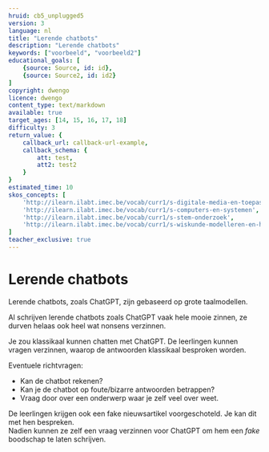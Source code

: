 ```yaml
---
hruid: cb5_unplugged5
version: 3
language: nl
title: "Lerende chatbots"
description: "Lerende chatbots"
keywords: ["voorbeeld", "voorbeeld2"]
educational_goals: [
    {source: Source, id: id}, 
    {source: Source2, id: id2}
]
copyright: dwengo
licence: dwengo
content_type: text/markdown
available: true
target_ages: [14, 15, 16, 17, 18]
difficulty: 3
return_value: {
    callback_url: callback-url-example,
    callback_schema: {
        att: test,
        att2: test2
    }
}
estimated_time: 10
skos_concepts: [
    'http://ilearn.ilabt.imec.be/vocab/curr1/s-digitale-media-en-toepassingen', 
    'http://ilearn.ilabt.imec.be/vocab/curr1/s-computers-en-systemen', 
    'http://ilearn.ilabt.imec.be/vocab/curr1/s-stem-onderzoek', 
    'http://ilearn.ilabt.imec.be/vocab/curr1/s-wiskunde-modelleren-en-heuristiek'
]
teacher_exclusive: true
---
```


# Lerende chatbots

Lerende chatbots, zoals ChatGPT, zijn gebaseerd op grote taalmodellen. 

Al schrijven lerende chatbots zoals ChatGPT vaak hele mooie zinnen, ze durven helaas ook heel wat nonsens verzinnen. 

Je zou klassikaal kunnen chatten met ChatGPT. De leerlingen kunnen vragen verzinnen, waarop de antwoorden klassikaal besproken worden. 

Eventuele richtvragen:<br>
* Kan de chatbot rekenen?
* Kan je de chatbot op foute/bizarre antwoorden betrappen?
* Vraag door over een onderwerp waar je zelf veel over weet.

De leerlingen krijgen ook een fake nieuwsartikel voorgeschoteld. Je kan dit met hen bespreken.<br>
Nadien kunnen ze zelf een vraag verzinnen voor ChatGPT om hem een *fake* boodschap te laten schrijven.
